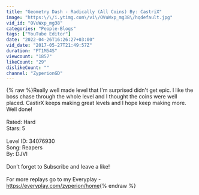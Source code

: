 ```yaml
---
title: "Geometry Dash - Radically (All Coins) By: CastriX"
image: "https:\/\/i.ytimg.com\/vi\/OVuWxp_mg38\/hqdefault.jpg"
vid_id: "OVuWxp_mg38"
categories: "People-Blogs"
tags: ["YouTube Editor"]
date: "2022-04-26T16:26:27+03:00"
vid_date: "2017-05-27T21:49:57Z"
duration: "PT1M54S"
viewcount: "1857"
likeCount: "29"
dislikeCount: ""
channel: "ZyperionGD"
---
```

{% raw %}Really well made level that I'm surprised didn't get epic. I like the boss chase through the whole level and I thought the coins were well placed. CastirX keeps making great levels and I hope keep making more. Well done!<br /><br />Rated: Hard<br />Stars: 5<br /><br />Level ID: 34076930<br />Song: Reapers<br />By: DJVI<br /><br />Don't forget to Subscribe and leave a like!<br /><br />For more replays go to my Everyplay - <br /><a rel="nofollow" target="blank" href="https://everyplay.com/zyperion/home">https://everyplay.com/zyperion/home</a>{% endraw %}
